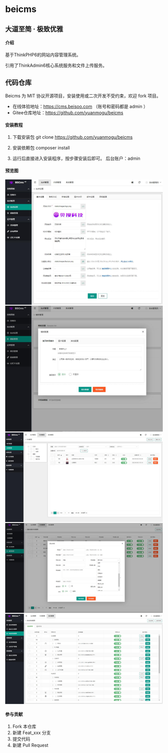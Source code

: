 # beicms

大道至简 · 极致优雅
---

#### 介绍

基于ThinkPHP6的网站内容管理系统。

引用了ThinkAdmin6核心系统服务和文件上传服务。


## 代码仓库

Beicms 为 MIT 协议开源项目，安装使用或二次开发不受约束，欢迎 fork 项目。

* 在线体验地址：https://cms.beisoo.com （账号和密码都是 admin ）
* Gitee仓库地址：https://github.com/yuanmogu/beicms


#### 安装教程

1.  下载安装包
git clone https://github.com/yuanmogu/beicms

2.  安装依赖包
composer install

3.  运行后直接进入安装程序，按步骤安装后即可。
    后台账户：admin


#### 预览图

![站点配置页面](imgQQ%E6%88%AA%E5%9B%BE20220609120509.jpg)
![模板配置页面](imgQQ%E6%88%AA%E5%9B%BE20220609120543.jpg)
![内容管理页面](imgQQ%E6%88%AA%E5%9B%BE20220609120619.jpg)
![模型字段页面](imgQQ%E6%88%AA%E5%9B%BE20220609120647.jpg)
![系统菜单页面](imgQQ%E6%88%AA%E5%9B%BE20220609120713.jpg)


#### 参与贡献

1.  Fork 本仓库
2.  新建 Feat_xxx 分支
3.  提交代码
4.  新建 Pull Request

